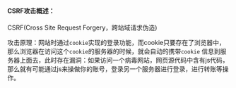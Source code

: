 #### CSRF攻击概述：

CSRF(Cross Site Request Forgery，跨站域请求伪造)

攻击原理：网站时通过`cookie`实现的登录功能，而cookie只要存在了浏览器中，那么浏览器在访问这个`cookie`的服务器的时候，就会自动的携带`cookie` 信息到服务器上面去，此时存在漏洞：如果访问一个病毒网站，网页源代码中含有js代码，那么就有可能通过js来操做你的账号，登录另一个服务器进行登录，进行转账等操作。

